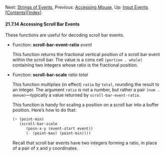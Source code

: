 

Next: [Strings of Events](Strings-of-Events.html), Previous: [Accessing Mouse](Accessing-Mouse.html), Up: [Input Events](Input-Events.html)   \[[Contents](index.html#SEC_Contents "Table of contents")]\[[Index](Index.html "Index")]

#### 21.7.14 Accessing Scroll Bar Events

These functions are useful for decoding scroll bar events.

*   Function: **scroll-bar-event-ratio** *event*

    This function returns the fractional vertical position of a scroll bar event within the scroll bar. The value is a cons cell `(portion . whole)` containing two integers whose ratio is the fractional position.

<!---->

*   Function: **scroll-bar-scale** *ratio total*

    This function multiplies (in effect) `ratio` by `total`, rounding the result to an integer. The argument `ratio` is not a number, but rather a pair `(num . denom)`—typically a value returned by `scroll-bar-event-ratio`.

    This function is handy for scaling a position on a scroll bar into a buffer position. Here’s how to do that:

    ```lisp
    (+ (point-min)
       (scroll-bar-scale
          (posn-x-y (event-start event))
          (- (point-max) (point-min))))
    ```

    Recall that scroll bar events have two integers forming a ratio, in place of a pair of x and y coordinates.

